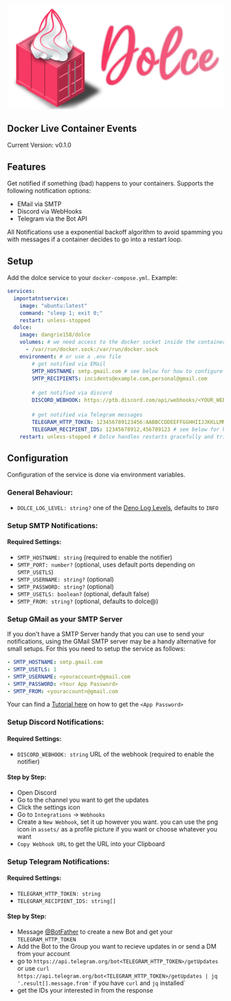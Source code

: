 ![Dolce logo](./assets/logo_full.svg)

## Docker Live Container Events

Current Version: v0.1.0

## Features

Get notified if something (bad) happens to your containers. Supports the
following notification options:

- EMail via SMTP
- Discord via WebHooks
- Telegram via the Bot API

All Notifications use a exponential backoff algorithm to avoid spamming you with
messages if a container decides to go into a restart loop.

## Setup

Add the dolce service to your `docker-compose.yml`. Example:

```yaml
services:
  importatntservice:
    image: "ubuntu:latest"
    command: "sleep 1; exit 0;"
    restart: unless-stopped
  dolce:
    image: dangrie158/dolce
    volumes: # we need access to the docker socket inside the container
      - /var/run/docker.sock:/var/run/docker.sock
    environment: # or use a .env file
        # get notified via EMail
        SMTP_HOSTNAME: smtp.gmail.com # see below for how to configure using your gmail
        SMTP_RECIPIENTS: incidents@example.com,personal@gmail.com

        # get notified via discord
        DISCORD_WEBHOOK: https://ptb.discord.com/api/webhooks/<YOUR_WEBHOOK>

        # get notified via Telegram messages
        TELEGRAM_HTTP_TOKEN: 123456789123456:AABBCCDDEEFFGGHHIIJJKKLLMM
        TELEGRAM_RECIPIENT_IDS: 12345678912,456789123 # see below for how to get these values
    restart: unless-stopped # Dolce handles restarts gracefully and tries to recover any messages that may happened while the service was down
```

## Configuration

Configuration of the service is done via environment variables.

### General Behaviour:

- `DOLCE_LOG_LEVEL: string?` one of the
  [Deno Log Levels](https://deno.land/std@0.202.0/log/mod.ts?s=LogLevels),
  defaults to `INFO`

### Setup SMTP Notifications:

#### Required Settings:

- `SMTP_HOSTNAME: string` (required to enable the notifier)
- `SMTP_PORT: number?` (optional, uses default ports depending on `SMTP_USETLS`)
- `SMTP_USERNAME: string?` (optional)
- `SMTP_PASSWORD: string?` (optional)
- `SMTP_USETLS: boolean?` (optional, default false)
- `SMTP_FROM: string?` (optional, defaults to dolce@<hostname>)

### Setup GMail as your SMTP Server

If you don't have a SMTP Server handy that you can use to send your
notifications, using the GMail SMTP server may be a handy alternative for small
setups. For this you need to setup the service as follows:

```yaml
- SMTP_HOSTNAME: smtp.gmail.com
- SMTP_USETLS: 1
- SMTP_USERNAME: <youraccount>@gmail.com
- SMTP_PASSWORD: <Your App Password>
- SMTP_FROM: <youraccount>@gmail.com
```

Your can find a
[Tutorial here](https://support.google.com/accounts/answer/185833?hl=en) on how
to get the `<App Password>`

### Setup Discord Notifications:

#### Required Settings:

- `DISCORD_WEBHOOK: string` URL of the webhook (required to enable the notifier)

#### Step by Step:

- Open Discord
- Go to the channel you want to get the updates
- Click the settings icon
- Go to `Integrations` -> `Webhooks`
- Create a `New Webhook`, set it up however you want. you can use the png icon
  in `assets/` as a profile picture if you want or choose whatever you want
- `Copy Webhook URL` to get the URL into your Clipboard

### Setup Telegram Notifications:

#### Required Settings:

- `TELEGRAM_HTTP_TOKEN: string`
- `TELEGRAM_RECIPIENT_IDS: string[]`

#### Step by Step:

- Message [@BotFather](https://t.me/thebotfather) to create a new Bot and get
  your `TELEGRAM_HTTP_TOKEN`
- Add the Bot to the Group you want to recieve updates in or send a DM from your
  account
- go to `https://api.telegram.org/bot<TELEGRAM_HTTP_TOKEN>/getUpdates` or use
  `curl https://api.telegram.org/bot<TELEGRAM_HTTP_TOKEN>/getUpdates | jq '.result[].message.from'`
  if you have `curl` and `jq` installed`
- get the IDs your interested in from the response
